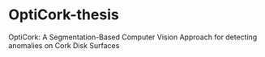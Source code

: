# OptiCork-thesis
OptiCork: A Segmentation-Based Computer Vision Approach for detecting anomalies on Cork Disk Surfaces
